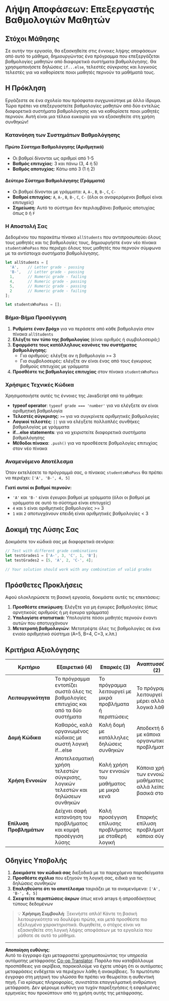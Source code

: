 <!--
CO_OP_TRANSLATOR_METADATA:
{
  "original_hash": "ffe366b2d1f037b99fbadbe1dc81083d",
  "translation_date": "2025-10-23T19:56:45+00:00",
  "source_file": "2-js-basics/3-making-decisions/assignment.md",
  "language_code": "el"
}
-->
# Λήψη Αποφάσεων: Επεξεργαστής Βαθμολογιών Μαθητών

## Στόχοι Μάθησης

Σε αυτήν την εργασία, θα εξασκηθείτε στις έννοιες λήψης αποφάσεων από αυτό το μάθημα, δημιουργώντας ένα πρόγραμμα που επεξεργάζεται βαθμολογίες μαθητών από διαφορετικά συστήματα βαθμολόγησης. Θα χρησιμοποιήσετε δηλώσεις `if...else`, τελεστές σύγκρισης και λογικούς τελεστές για να καθορίσετε ποιοι μαθητές περνούν τα μαθήματά τους.

## Η Πρόκληση

Εργάζεστε σε ένα σχολείο που πρόσφατα συγχωνεύτηκε με άλλο ίδρυμα. Τώρα πρέπει να επεξεργαστείτε βαθμολογίες μαθητών από δύο εντελώς διαφορετικά συστήματα βαθμολόγησης και να καθορίσετε ποιοι μαθητές περνούν. Αυτή είναι μια τέλεια ευκαιρία για να εξασκηθείτε στη χρήση συνθηκών!

### Κατανόηση των Συστημάτων Βαθμολόγησης

#### Πρώτο Σύστημα Βαθμολόγησης (Αριθμητικό)
- Οι βαθμοί δίνονται ως αριθμοί από 1-5
- **Βαθμός επιτυχίας**: 3 και πάνω (3, 4 ή 5)
- **Βαθμός αποτυχίας**: Κάτω από 3 (1 ή 2)

#### Δεύτερο Σύστημα Βαθμολόγησης (Γράμματα)
- Οι βαθμοί δίνονται με γράμματα: `A`, `A-`, `B`, `B-`, `C`, `C-`
- **Βαθμοί επιτυχίας**: `A`, `A-`, `B`, `B-`, `C`, `C-` (όλοι οι αναφερόμενοι βαθμοί είναι επιτυχείς)
- **Σημείωση**: Αυτό το σύστημα δεν περιλαμβάνει βαθμούς αποτυχίας όπως `D` ή `F`

### Η Αποστολή Σας

Δεδομένου του παρακάτω πίνακα `allStudents` που αντιπροσωπεύει όλους τους μαθητές και τις βαθμολογίες τους, δημιουργήστε έναν νέο πίνακα `studentsWhoPass` που περιέχει όλους τους μαθητές που περνούν σύμφωνα με τα αντίστοιχα συστήματα βαθμολόγησης.

```javascript
let allStudents = [
  'A',    // Letter grade - passing
  'B-',   // Letter grade - passing  
  1,      // Numeric grade - failing
  4,      // Numeric grade - passing
  5,      // Numeric grade - passing
  2       // Numeric grade - failing
];

let studentsWhoPass = [];
```

### Βήμα-Βήμα Προσέγγιση

1. **Ρυθμίστε έναν βρόχο** για να περάσετε από κάθε βαθμολογία στον πίνακα `allStudents`
2. **Ελέγξτε τον τύπο της βαθμολογίας** (είναι αριθμός ή συμβολοσειρά;)
3. **Εφαρμόστε τους κατάλληλους κανόνες του συστήματος βαθμολόγησης**:
   - Για αριθμούς: ελέγξτε αν η βαθμολογία >= 3
   - Για συμβολοσειρές: ελέγξτε αν είναι ένας από τους έγκυρους βαθμούς επιτυχίας με γράμματα
4. **Προσθέστε τις βαθμολογίες επιτυχίας** στον πίνακα `studentsWhoPass`

### Χρήσιμες Τεχνικές Κώδικα

Χρησιμοποιήστε αυτές τις έννοιες της JavaScript από το μάθημα:

- **typeof operator**: `typeof grade === 'number'` για να ελέγξετε αν είναι αριθμητική βαθμολογία
- **Τελεστές σύγκρισης**: `>=` για να συγκρίνετε αριθμητικές βαθμολογίες
- **Λογικοί τελεστές**: `||` για να ελέγξετε πολλαπλές συνθήκες βαθμολογίας με γράμματα
- **if...else statements**: για να χειριστείτε διαφορετικά συστήματα βαθμολόγησης
- **Μέθοδοι πίνακα**: `.push()` για να προσθέσετε βαθμολογίες επιτυχίας στον νέο πίνακα

### Αναμενόμενο Αποτέλεσμα

Όταν εκτελέσετε το πρόγραμμά σας, ο πίνακας `studentsWhoPass` θα πρέπει να περιέχει: `['A', 'B-', 4, 5]`

**Γιατί αυτοί οι βαθμοί περνούν:**
- `'A'` και `'B-'` είναι έγκυροι βαθμοί με γράμματα (όλοι οι βαθμοί με γράμματα σε αυτό το σύστημα είναι επιτυχείς)
- `4` και `5` είναι αριθμητικές βαθμολογίες >= 3
- `1` και `2` αποτυγχάνουν επειδή είναι αριθμητικές βαθμολογίες < 3

## Δοκιμή της Λύσης Σας

Δοκιμάστε τον κώδικά σας με διαφορετικά σενάρια:

```javascript
// Test with different grade combinations
let testGrades1 = ['A-', 3, 'C', 1, 'B'];
let testGrades2 = [5, 'A', 2, 'C-', 4];

// Your solution should work with any combination of valid grades
```

## Πρόσθετες Προκλήσεις

Αφού ολοκληρώσετε τη βασική εργασία, δοκιμάστε αυτές τις επεκτάσεις:

1. **Προσθέστε επικύρωση**: Ελέγξτε για μη έγκυρες βαθμολογίες (όπως αρνητικούς αριθμούς ή μη έγκυρα γράμματα)
2. **Υπολογίστε στατιστικά**: Υπολογίστε πόσοι μαθητές περνούν έναντι αυτών που αποτυγχάνουν
3. **Μετατροπή βαθμολογιών**: Μετατρέψτε όλες τις βαθμολογίες σε ένα ενιαίο αριθμητικό σύστημα (A=5, B=4, C=3, κ.λπ.)

## Κριτήρια Αξιολόγησης

| Κριτήριο | Εξαιρετικό (4) | Επαρκές (3) | Αναπτυσσόμενο (2) | Αρχικό (1) |
|----------|---------------|----------------|----------------|---------------|
| **Λειτουργικότητα** | Το πρόγραμμα εντοπίζει σωστά όλες τις βαθμολογίες επιτυχίας και από τα δύο συστήματα | Το πρόγραμμα λειτουργεί με μικρά προβλήματα ή περιπτώσεις | Το πρόγραμμα λειτουργεί εν μέρει αλλά έχει λογικά λάθη | Το πρόγραμμα έχει σημαντικά λάθη ή δεν εκτελείται |
| **Δομή Κώδικα** | Καθαρός, καλά οργανωμένος κώδικας με σωστή λογική if...else | Καλή δομή με κατάλληλες δηλώσεις συνθηκών | Αποδεκτή δομή με κάποια οργανωτικά προβλήματα | Κακή δομή, δύσκολο να ακολουθηθεί η λογική |
| **Χρήση Εννοιών** | Αποτελεσματική χρήση τελεστών σύγκρισης, λογικών τελεστών και δηλώσεων συνθηκών | Καλή χρήση των εννοιών του μαθήματος με μικρά κενά | Κάποια χρήση των εννοιών του μαθήματος αλλά λείπουν βασικά στοιχεία | Περιορισμένη χρήση των εννοιών του μαθήματος |
| **Επίλυση Προβλημάτων** | Δείχνει σαφή κατανόηση του προβλήματος και κομψή προσέγγιση λύσης | Καλή προσέγγιση επίλυσης προβλήματος με σταθερή λογική | Επαρκής επίλυση προβλήματος με κάποια σύγχυση | Ασαφής προσέγγιση, δεν δείχνει κατανόηση |

## Οδηγίες Υποβολής

1. **Δοκιμάστε τον κώδικά σας** διεξοδικά με τα παρεχόμενα παραδείγματα
2. **Προσθέστε σχόλια** που εξηγούν τη λογική σας, ειδικά για τις δηλώσεις συνθηκών
3. **Επαληθεύστε ότι το αποτέλεσμα** ταιριάζει με τα αναμενόμενα: `['A', 'B-', 4, 5]`
4. **Σκεφτείτε περιπτώσεις άκρων** όπως κενά arrays ή απροσδόκητους τύπους δεδομένων

> 💡 **Χρήσιμη Συμβουλή**: Ξεκινήστε απλά! Κάντε τη βασική λειτουργικότητα να δουλέψει πρώτα, και μετά προσθέστε πιο εξελιγμένα χαρακτηριστικά. Θυμηθείτε, ο στόχος είναι να εξασκηθείτε στη λογική λήψης αποφάσεων με τα εργαλεία που μάθατε σε αυτό το μάθημα.

---

**Αποποίηση ευθύνης**:  
Αυτό το έγγραφο έχει μεταφραστεί χρησιμοποιώντας την υπηρεσία αυτόματης μετάφρασης [Co-op Translator](https://github.com/Azure/co-op-translator). Παρόλο που καταβάλλουμε προσπάθειες για ακρίβεια, παρακαλούμε να έχετε υπόψη ότι οι αυτόματες μεταφράσεις ενδέχεται να περιέχουν λάθη ή ανακρίβειες. Το πρωτότυπο έγγραφο στη μητρική του γλώσσα θα πρέπει να θεωρείται η αυθεντική πηγή. Για κρίσιμες πληροφορίες, συνιστάται επαγγελματική ανθρώπινη μετάφραση. Δεν φέρουμε ευθύνη για τυχόν παρεξηγήσεις ή εσφαλμένες ερμηνείες που προκύπτουν από τη χρήση αυτής της μετάφρασης.
